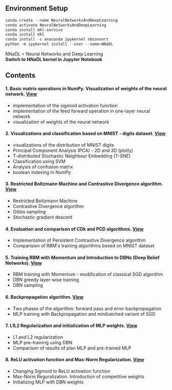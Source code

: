 ## Environment Setup
```powershell
conda create --name NeuralNetworksAndDeepLearning
conda activate NeuralNetworksAndDeepLearning
conda install mkl-service
conda install mkl
conda install -c anaconda ipykernel nbconvert
python -m ipykernel install --user --name=NNaDL
```
NNaDL = Neural Networks and Deep Learning <br>
**Switch to NNaDL kernel in Jupyter Notebook**

## Contents
#### 1. Basic matrix operations in NumPy. Visualization of weights of the neural network. [View](https://github.com/Smendowski/neural-networks-and-deep-learning/blob/main/%5B1%5D%20visualization%20of%20weights%20of%20the%20neural%20network.ipynb)
- implementation of the sigmoid activation function
- implementation of the feed forward operation in one-layer neural network
- visualization of weights of the neural network

#### 2. Visualizations and classification based on MNIST - digits dataset. [View](https://github.com/Smendowski/neural-networks-and-deep-learning/blob/main/%5B2%5D%20data%20visualization%20and%20classification.ipynb)
- visualizations of the distribution of MNIST digits
- Principal Component Analysis (PCA) - 2D and 3D (plotly)
- T-distributed Stochastic Neighbour Embedding (T-SNE)
- Classification using SVM
- Analysis of confusion matrix
- boolean indexing in NumPy

#### 3. Restricted Boltzmann Machine and Contrastive Divergence algorithm. [View](https://github.com/Smendowski/neural-networks-and-deep-learning/blob/main/%5B3%5D%20Restricted%20Boltzmann%20Machine%20and%20Contrastive%20Divergence%20algorithm.ipynb)
- Restricted Boltzmann Machine
- Contrastive Divergence algorithm
- Gibbs sampling
- Stochastic gradient descent


#### 4. Evaluation and comparison of CDk and PCD algorithms. [View](https://github.com/Smendowski/neural-networks-and-deep-learning/blob/main/%5B4%5D%20Comparison%20of%20Contrastive%20Divergence%20and%20Persistent%20Contrastive%20Divergence%20algorithms.ipynb)
- Implementation of Persistent Contrastive Divergence algorithm
- Comparision of RBM's training algorithms based on MNIST dataset

#### 5. Training RBM with Momentum and Introduction to DBNs (Deep Belief Networks). [View](https://github.com/Smendowski/neural-networks-and-deep-learning/blob/main/%5B5%5D%20Training%20RBM%20with%20Momentum%20and%20introduction%20to%20Deep%20Belief%20Networks.ipynb)
- RBM training with Momentum - modification of classical SGD algorithm
- DBN greedy layer-wise training
- DBN sampling

#### 6. Backpropagation algorithm. [View](https://github.com/Smendowski/neural-networks-and-deep-learning/blob/main/%5B6%5D%20Backpropagation%20algorithm.ipynb)
- Two phases of the algorithm: forward pass and error backpropagation
- MLP training with Backpropagation and minibatched variant of SGD

#### 7. L1L2 Regularization and initialization of MLP weights. [View](https://github.com/Smendowski/neural-networks-and-deep-learning/blob/main/%5B7%5D%20L1L2%20Regularization%20and%20DBN%20pre-training.ipynb)
- L1 and L2 regularization
- MLP pre-training using DBN
- Comparison of results of plan MLP and pre-trained MLP

#### 8. ReLU activation function and Max-Norm Regularization. [View](https://github.com/Smendowski/neural-networks-and-deep-learning/blob/main/%5B8%5D%20ReLU%20and%20Max-Norm%20Regularization.ipynb)
- Changing Sigmoid to ReLU activation function
- Max-Norm Reguralization. Introduction of competitive weights
- Initializing MLP with DBN weights
